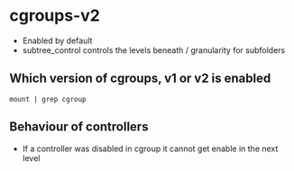 # cgroups-v2 

  * Enabled by default
  * subtree_control controls the levels beneath / granularity for subfolders

## Which version of cgroups, v1 or v2 is enabled 

```
mount | grep cgroup
```

## Behaviour of controllers 

  * If a controller was disabled in cgroup it cannot get enable in the next level 
